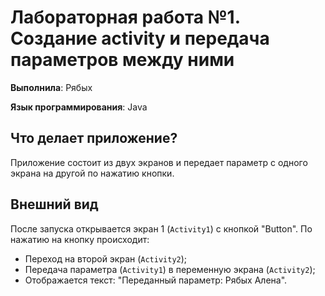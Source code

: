 # Лабораторная работа №1. Создание activity и передача параметров между ними
**Выполнила**: Рябых

**Язык программирования**: Java

## Что делает приложение?
Приложение состоит из двух экранов и передает параметр с одного экрана на другой по нажатию кнопки.

## Внешний вид
После запуска открывается экран 1 (`Activity1`) с кнопкой "Button".
По нажатию на кнопку происходит:
- Переход на второй экран (`Activity2`);
- Передача параметра (`Activity1`) в переменную экрана (`Activity2`);
- Отображается текст: "Переданный параметр: Рябых Алена".
